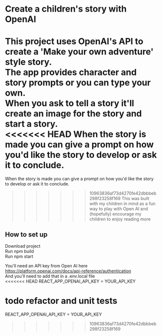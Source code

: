 # Create a children's story with OpenAI

This project uses OpenAI's API to create a 'Make your own adventure' style story.  
The app provides character and story prompts or you can type your own.  
When you ask to tell a story it'll create an image for the story and start a story.  
<<<<<<< HEAD
When the story is made you can give a prompt on how you'd like the story to develop or ask it to conclude.  
=======
When the story is made you can give a prompt on how you'd like the story to develop or ask it to conclude.   
>>>>>>> 10963836af73d4270fe42dbbbeb298f23258f169
This was built with my children in mind as a fun way to play with Open AI and (hopefully) encourage my children to enjoy reading more  

## How to set up

Download project  
Run npm build  
Run npm start  

You'll need an API key from Open AI here https://platform.openai.com/docs/api-reference/authentication  
And you'll need to add that in a .env.local file   
<<<<<<< HEAD
REACT_APP_OPENAI_API_KEY = YOUR_API_KEY

todo refactor and unit tests
=======
REACT_APP_OPENAI_API_KEY = YOUR_API_KEY  
>>>>>>> 10963836af73d4270fe42dbbbeb298f23258f169

